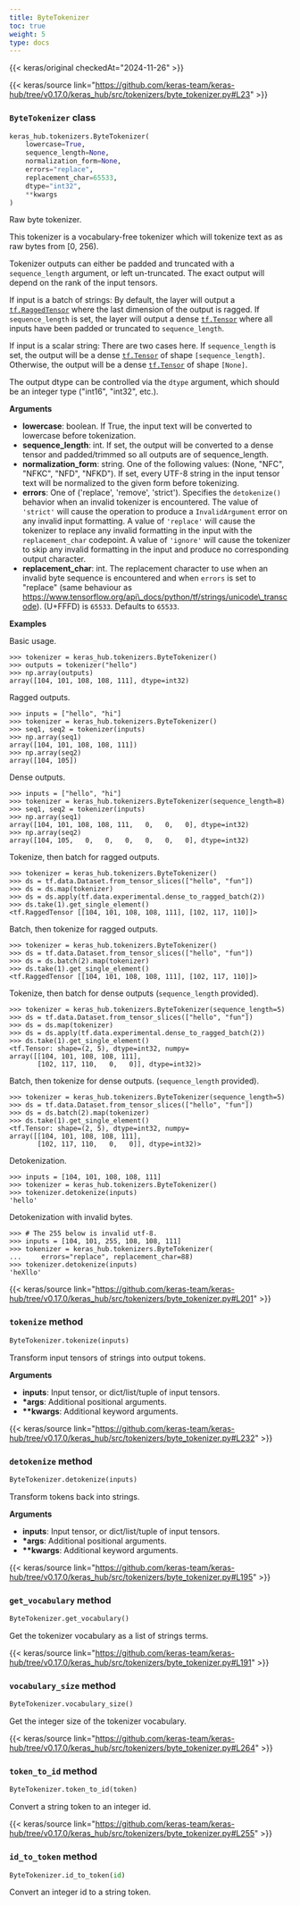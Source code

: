 ```yaml
---
title: ByteTokenizer
toc: true
weight: 5
type: docs
---
```


{{< keras/original checkedAt="2024-11-26" >}}

{{< keras/source link="https://github.com/keras-team/keras-hub/tree/v0.17.0/keras_hub/src/tokenizers/byte_tokenizer.py#L23" >}}

### `ByteTokenizer` class

```python
keras_hub.tokenizers.ByteTokenizer(
    lowercase=True,
    sequence_length=None,
    normalization_form=None,
    errors="replace",
    replacement_char=65533,
    dtype="int32",
    **kwargs
)
```

Raw byte tokenizer.

This tokenizer is a vocabulary-free tokenizer which will tokenize text as
as raw bytes from [0, 256).

Tokenizer outputs can either be padded and truncated with a
`sequence_length` argument, or left un-truncated. The exact output will
depend on the rank of the input tensors.

If input is a batch of strings:
By default, the layer will output a [`tf.RaggedTensor`](https://www.tensorflow.org/api_docs/python/tf/RaggedTensor) where the last
dimension of the output is ragged. If `sequence_length` is set, the layer
will output a dense [`tf.Tensor`](https://www.tensorflow.org/api_docs/python/tf/Tensor) where all inputs have been padded or
truncated to `sequence_length`.

If input is a scalar string:
There are two cases here. If `sequence_length` is set, the output will be
a dense [`tf.Tensor`](https://www.tensorflow.org/api_docs/python/tf/Tensor) of shape `[sequence_length]`. Otherwise, the output will
be a dense [`tf.Tensor`](https://www.tensorflow.org/api_docs/python/tf/Tensor) of shape `[None]`.

The output dtype can be controlled via the
`dtype` argument, which should be an integer type
("int16", "int32", etc.).

**Arguments**

- **lowercase**: boolean. If True, the input text will be converted to
  lowercase before tokenization.
- **sequence_length**: int. If set, the output will be converted to a dense
  tensor and padded/trimmed so all outputs are of sequence_length.
- **normalization_form**: string. One of the following values: (None, "NFC",
  "NFKC", "NFD", "NFKD"). If set, every UTF-8 string in the input
  tensor text will be normalized to the given form before tokenizing.
- **errors**: One of ('replace', 'remove', 'strict'). Specifies the
  `detokenize()` behavior when an invalid tokenizer is encountered.
  The value of `'strict'` will cause the operation to produce a
  `InvalidArgument` error on any invalid input formatting. A value of
  `'replace'` will cause the tokenizer to replace any invalid
  formatting in the input with the `replacement_char` codepoint.
  A value of `'ignore'` will cause the tokenizer to skip any invalid
  formatting in the input and produce no corresponding output
  character.
- **replacement_char**: int. The replacement character to
  use when an invalid byte sequence is encountered and when `errors`
  is set to "replace" (same behaviour as
  https://www.tensorflow.org/api\_docs/python/tf/strings/unicode\_transcode).
  (U+FFFD) is `65533`. Defaults to `65533`.

**Examples**

Basic usage.

```console
>>> tokenizer = keras_hub.tokenizers.ByteTokenizer()
>>> outputs = tokenizer("hello")
>>> np.array(outputs)
array([104, 101, 108, 108, 111], dtype=int32)
```

Ragged outputs.

```console
>>> inputs = ["hello", "hi"]
>>> tokenizer = keras_hub.tokenizers.ByteTokenizer()
>>> seq1, seq2 = tokenizer(inputs)
>>> np.array(seq1)
array([104, 101, 108, 108, 111])
>>> np.array(seq2)
array([104, 105])
```

Dense outputs.

```console
>>> inputs = ["hello", "hi"]
>>> tokenizer = keras_hub.tokenizers.ByteTokenizer(sequence_length=8)
>>> seq1, seq2 = tokenizer(inputs)
>>> np.array(seq1)
array([104, 101, 108, 108, 111,   0,   0,   0], dtype=int32)
>>> np.array(seq2)
array([104, 105,   0,   0,   0,   0,   0,   0], dtype=int32)
```

Tokenize, then batch for ragged outputs.

```console
>>> tokenizer = keras_hub.tokenizers.ByteTokenizer()
>>> ds = tf.data.Dataset.from_tensor_slices(["hello", "fun"])
>>> ds = ds.map(tokenizer)
>>> ds = ds.apply(tf.data.experimental.dense_to_ragged_batch(2))
>>> ds.take(1).get_single_element()
<tf.RaggedTensor [[104, 101, 108, 108, 111], [102, 117, 110]]>
```

Batch, then tokenize for ragged outputs.

```console
>>> tokenizer = keras_hub.tokenizers.ByteTokenizer()
>>> ds = tf.data.Dataset.from_tensor_slices(["hello", "fun"])
>>> ds = ds.batch(2).map(tokenizer)
>>> ds.take(1).get_single_element()
<tf.RaggedTensor [[104, 101, 108, 108, 111], [102, 117, 110]]>
```

Tokenize, then batch for dense outputs (`sequence_length` provided).

```console
>>> tokenizer = keras_hub.tokenizers.ByteTokenizer(sequence_length=5)
>>> ds = tf.data.Dataset.from_tensor_slices(["hello", "fun"])
>>> ds = ds.map(tokenizer)
>>> ds = ds.apply(tf.data.experimental.dense_to_ragged_batch(2))
>>> ds.take(1).get_single_element()
<tf.Tensor: shape=(2, 5), dtype=int32, numpy=
array([[104, 101, 108, 108, 111],
       [102, 117, 110,   0,   0]], dtype=int32)>
```

Batch, then tokenize for dense outputs. (`sequence_length` provided).

```console
>>> tokenizer = keras_hub.tokenizers.ByteTokenizer(sequence_length=5)
>>> ds = tf.data.Dataset.from_tensor_slices(["hello", "fun"])
>>> ds = ds.batch(2).map(tokenizer)
>>> ds.take(1).get_single_element()
<tf.Tensor: shape=(2, 5), dtype=int32, numpy=
array([[104, 101, 108, 108, 111],
       [102, 117, 110,   0,   0]], dtype=int32)>
```

Detokenization.

```console
>>> inputs = [104, 101, 108, 108, 111]
>>> tokenizer = keras_hub.tokenizers.ByteTokenizer()
>>> tokenizer.detokenize(inputs)
'hello'
```

Detokenization with invalid bytes.

```console
>>> # The 255 below is invalid utf-8.
>>> inputs = [104, 101, 255, 108, 108, 111]
>>> tokenizer = keras_hub.tokenizers.ByteTokenizer(
...     errors="replace", replacement_char=88)
>>> tokenizer.detokenize(inputs)
'heXllo'
```

{{< keras/source link="https://github.com/keras-team/keras-hub/tree/v0.17.0/keras_hub/src/tokenizers/byte_tokenizer.py#L201" >}}

### `tokenize` method

```python
ByteTokenizer.tokenize(inputs)
```

Transform input tensors of strings into output tokens.

**Arguments**

- **inputs**: Input tensor, or dict/list/tuple of input tensors.
- **\*args**: Additional positional arguments.
- **\*\*kwargs**: Additional keyword arguments.

{{< keras/source link="https://github.com/keras-team/keras-hub/tree/v0.17.0/keras_hub/src/tokenizers/byte_tokenizer.py#L232" >}}

### `detokenize` method

```python
ByteTokenizer.detokenize(inputs)
```

Transform tokens back into strings.

**Arguments**

- **inputs**: Input tensor, or dict/list/tuple of input tensors.
- **\*args**: Additional positional arguments.
- **\*\*kwargs**: Additional keyword arguments.

{{< keras/source link="https://github.com/keras-team/keras-hub/tree/v0.17.0/keras_hub/src/tokenizers/byte_tokenizer.py#L195" >}}

### `get_vocabulary` method

```python
ByteTokenizer.get_vocabulary()
```

Get the tokenizer vocabulary as a list of strings terms.

{{< keras/source link="https://github.com/keras-team/keras-hub/tree/v0.17.0/keras_hub/src/tokenizers/byte_tokenizer.py#L191" >}}

### `vocabulary_size` method

```python
ByteTokenizer.vocabulary_size()
```

Get the integer size of the tokenizer vocabulary.

{{< keras/source link="https://github.com/keras-team/keras-hub/tree/v0.17.0/keras_hub/src/tokenizers/byte_tokenizer.py#L264" >}}

### `token_to_id` method

```python
ByteTokenizer.token_to_id(token)
```

Convert a string token to an integer id.

{{< keras/source link="https://github.com/keras-team/keras-hub/tree/v0.17.0/keras_hub/src/tokenizers/byte_tokenizer.py#L255" >}}

### `id_to_token` method

```python
ByteTokenizer.id_to_token(id)
```

Convert an integer id to a string token.

